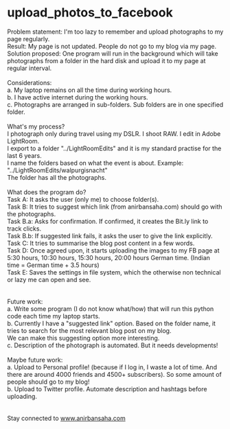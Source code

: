 # upload_photos_to_facebook
Problem statement: I'm too lazy to remember and upload photographs to my page regularly. <br>
Result: My page is not updated. People do not go to my blog via my page.<br>
Solution proposed: One program will run in the background which will take photographs from a folder in the hard disk and upload it to my page at regular interval. <br><br>
Considerations:<br>
a. My laptop remains on all the time during working hours. <br>
b. I have active internet during the working hours. <br>
c. Photographs are arranged in sub-folders. Sub folders are in one specified folder.<br> 
<br>
What's my process? <br>
I photograph only during travel using my DSLR. I shoot RAW. I edit in Adobe LightRoom. <br>
I export to a folder "../LightRoomEdits" and it is my standard practise for the last 6 years. <br> 
I name the folders based on what the event is about. Example: "../LightRoomEdits/walpurgisnacht"<br> 
The folder has all the photographs. 
<br><br>
What does the program do?<br>
Task A: It asks the user (only me) to choose folder(s).<br>
Task B: It tries to suggest which link (from anirbansaha.com) should go with the photographs. <br>
Task B.a: Asks for confirmation. If confirmed, it creates the Bit.ly link to track clicks. <br>
Task B.b: If suggested link fails, it asks the user to give the link explicitly.<br>
Task C: It tries to summarise the blog post content in a few words. <br> 
Task D: Once agreed upon, it starts uploading the images to my FB page at 5:30 hours, 10:30 hours, 15:30 hours, 20:00 hours German time. (Indian time = German time + 3.5 hours) <br>
Task E: Saves the settings in file system, which the otherwise non technical or lazy me can open and see. <br>
<br><br>
Future work:<br>
a. Write some program (I do not know what/how) that will run this python code each time my laptop starts.<br>
b. Currently I have a "suggested link" option. Based on the folder name, it tries to search for the most relevant blog post on my blog. <br> We can make this suggesting option more interesting. <br>
c. Description of the photograph is automated. But it needs developments!<br> 
<br>
Maybe future work: <br>
a. Upload to Personal profile! (because if I log in, I waste a lot of time. And there are around 4000 friends and 4500+ subscribers). So some amount of people should go to my blog! <br> 
b. Upload to Twitter profile. Automate description and hashtags before uploading. <br>
<br>
<br>
Stay connected to www.anirbansaha.com
